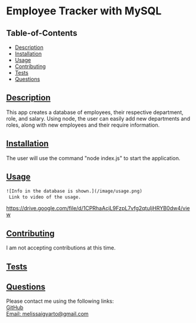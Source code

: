 # Employee Tracker with MySQL

   
  ## Table-of-Contents
  * [Description](#description)
  * [Installation](#installation)
  * [Usage](#usage)
  * [Contributing](#contributing)
  * [Tests](#tests)
  * [Questions](#questions)
  
  ## [Description](#table-of-contents)
  This app creates a database of employees, their respective department, role, and salary. Using node, the user can easily add new departments and roles, along with new employees and their require information. 

  ## [Installation](#table-of-contents)
  The user will use the command "node index.js" to start the application.
  ## [Usage](#table-of-contents)
    ![Info in the database is shown.](/image/usage.png)
     Link to video of the usage.
  https://drive.google.com/file/d/1CPRhaAcjL9FzpL7vfg2qtuIjHRYB0dw4/view
  ## [Contributing](#table-of-contents)
  I am not accepting contributions at this time.
  ## [Tests](#table-of-contents)
  
  ## [Questions](#table-of-contents)
  Please contact me using the following links: <br>
  [GitHub](https://github.com/melissaigy) <br>
  [Email: melissaigyarto@gmail.com](mailto:melissaigyarto@gmail.com)